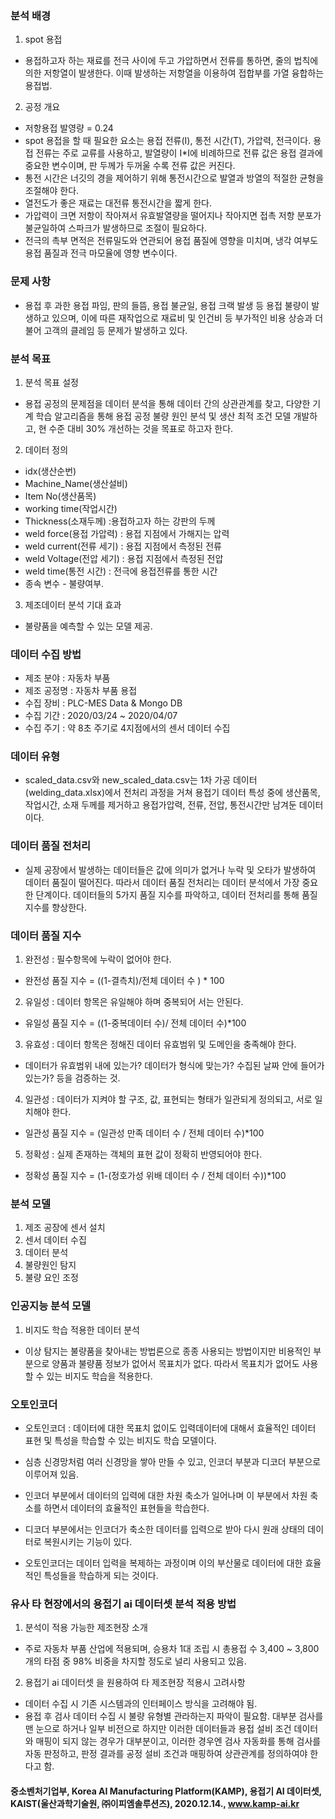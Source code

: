 ### 분석 배경

1. spot 용접

- 용접하고자 하는 재료를 전극 사이에 두고 가압하면서 전류를 통하면, 줄의 법칙에 의한 저항열이 발생한다. 이때 발생하는 저항열을 이용하여 접합부를 가열 융합하는 용접법.

2. 공정 개요

- 저항용접 발영량 = 0.24
- spot 용접을 할 때 필요한 요소는 용접 전류(I), 통전 시간(T), 가압력, 전극이다. 용접 전류는 주로 교류를 사용하고, 발열량이 I\*I에 비례하므로 전류 값은 용접 결과에 중요한 변수이며, 판 두께가 두꺼울 수록 전류 값은 커진다.
- 통전 시간은 너깃의 경을 제어하기 위해 통전시간으로 발열과 방열의 적절한 균형을 조절해야 한다.
- 열전도가 좋은 재료는 대전류 통전시간을 짧게 한다.
- 가압력이 크면 저항이 작아져서 유효발열량을 떨어지나 작아지면 접촉 저항 분포가 불균일하여 스파크가 발생하므로 조절이 필요하다.
- 전극의 촉부 면적은 전류밀도와 연관되어 용접 품질에 영향을 미치며, 냉각 여부도 용접 품질과 전극 마모율에 영향 변수이다.

### 문제 사항

- 용접 후 과한 용접 파임, 판의 들뜸, 용접 불균일, 용접 크랙 발생 등 용접 불량이 발생하고 있으며, 이에 따른 재작업으로 재료비 및 인건비 등 부가적인 비용 상승과 더불어 고객의 클레임 등 문제가 발생하고 있다.

### 분석 목표

1. 분석 목표 설정

- 용접 공정의 문제점을 데이터 분석을 통해 데이터 간의 상관관계를 찾고, 다양한 기계 학습 알고리즘을 통해 용접 공정 불량 원인 분석 및 생산 최적 조건 모델 개발하고, 현 수준 대비 30% 개선하는 것을 목표로 하고자 한다.

2. 데이터 정의

- idx(생산순번)
- Machine_Name(생산설비)
- Item No(생산품목)
- working time(작업시간)
- Thickness(소재두께) :용접하고자 하는 강판의 두께
- weld force(용접 가압력) : 용접 지점에서 가해지는 압력
- weld current(전류 세기) : 용접 지점에서 측정된 전류
- weld Voltage(전압 세기) : 용접 지점에서 측정된 전압
- weld time(통전 시간) : 전극에 용접전류를 통한 시간
- 종속 변수 - 불량여부.

3. 제조데이터 분석 기대 효과

- 불량품을 예측할 수 있는 모델 제공.

### 데이터 수집 방법

- 제조 분야 : 자동차 부품
- 제조 공정명 : 자동차 부품 용접
- 수집 장비 : PLC-MES Data & Mongo DB
- 수집 기간 : 2020/03/24 ~ 2020/04/07
- 수집 주기 : 약 8초 주기로 4지점에서의 센서 데이터 수집

### 데이터 유형

- scaled_data.csv와 new_scaled_data.csv는 1차 가공 데이터(welding_data.xlsx)에서 전처리 과정을 거쳐 용접기 데이터 특성 중에 생산품목, 작업시간, 소재 두께를 제거하고 용접가압력, 전류, 전압, 통전시간만 남겨둔 데이터이다.

### 데이터 품질 전처리

- 실제 공장에서 발생하는 데이터들은 값에 의미가 없거나 누락 및 오타가 발생하여 데이터 품질이 떨어진다. 따라서 데이터 품질 전처리는 데이터 분석에서 가장 중요한 단계이다. 데이터들의 5가지 품질 지수를 파악하고, 데이터 전처리를 통해 품질 지수를 향상한다.

### 데이터 품질 지수

1. 완전성 : 필수항목에 누락이 없어야 한다.

- 완전성 품질 지수 = ((1-결측치)/전체 데이터 수 ) \* 100

2. 유일성 : 데이터 항목은 유일해야 하며 중복되어 서는 안된다.

- 유일성 품질 지수 = ((1-중복데이터 수)/ 전체 데이터 수)\*100

3. 유효성 : 데이터 항목은 정해진 데이터 유효범위 및 도메인을 충족해야 한다.

- 데이터가 유효범위 내에 있는가? 데이터가 형식에 맞는가? 수집된 날짜 안에 들어가 있는가? 등을 검증하는 것.

4. 일관성 : 데이터가 지켜야 할 구조, 값, 표현되는 형태가 일관되게 정의되고, 서로 일치해야 한다.

- 일관성 품질 지수 = (일관성 만족 데이터 수 / 전체 데이터 수)\*100

5. 정확성 : 실제 존재하는 객체의 표현 값이 정확히 반영되어야 한다.

- 정확성 품질 지수 = (1-(정호가성 위배 데이터 수 / 전체 데이터 수))\*100

### 분석 모델

1. 제조 공장에 센서 설치
2. 센서 데이터 수집
3. 데이터 분석
4. 불량원인 탐지
5. 불량 요인 조정

### 인공지능 분석 모델

1. 비지도 학습 적용한 데이터 분석

- 이상 탐지는 불량품을 찾아내는 방법론으로 종종 사용되는 방법이지만 비용적인 부분으로 양품과 불량품 정보가 없어서 목표치가 없다. 따라서 목표치가 없어도 사용할 수 있는 비지도 학습을 적용한다.

### 오토인코더

- 오토인코더 : 데이터에 대한 목표치 없이도 입력데이터에 대해서 효율적인 데이터 표현 및 특성을 학습할 수 있는 비지도 학습 모델이다.
- 심층 신경망처럼 여러 신경망을 쌓아 만들 수 있고, 인코더 부분과 디코더 부분으로 이루어져 있음.

- 인코더 부분에서 데이터의 입력에 대한 차원 축소가 일어나며 이 부분에서 차원 축소를 하면서 데이터의 효율적인 표현들을 학습한다.
- 디코더 부분에서는 인코더가 축소한 데이터를 입력으로 받아 다시 원래 상태의 데이터로 복원시키는 기능이 있다.
- 오토인코더는 데이터 입력을 복제하는 과정이며 이의 부산물로 데이터에 대한 효율적인 특성들을 학습하게 되는 것이다.

### 유사 타 현장에서의 용접기 ai 데이터셋 분석 적용 방법

1. 분석이 적용 가능한 제조현장 소개

- 주로 자동차 부품 산업에 적용되며, 승용차 1대 조립 시 총용접 수 3,400 ~ 3,800개의 타점 중 98% 비중을 차지할 정도로 널리 사용되고 있음.

2. 용접기 ai 데이터셋 을 원용하여 타 제조현장 적용시 고려사항

- 데이터 수집 시 기존 시스템과의 인터페이스 방식을 고려해야 됨.
- 용접 후 검사 데이터 수집 시 불량 유형별 관라하는지 파악이 필요함. 대부분 검사를 맨 눈으로 하거나 일부 비전으로 하지만 이러한 데이터들과 용접 설비 조건 데이터와 매핑이 되지 않는 경우가 대부분이고, 이러한 경우엔 검사 자동화를 통해 검사를 자동 판정하고, 판정 결과를 공정 설비 조건과 매핑하여 상관관계를 정의하여야 한다고 함.

#### 중소벤처기업부, Korea AI Manufacturing Platform(KAMP), 용접기 AI 데이터셋, KAIST(울산과학기술원, ㈜이피엠솔루션즈), 2020.12.14., www.kamp-ai.kr
